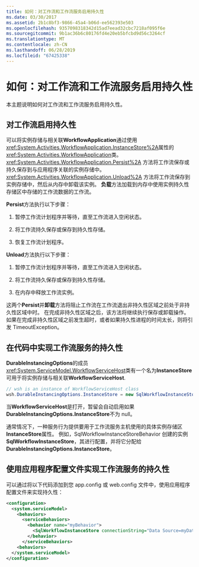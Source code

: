 ```yaml
---
title: 如何：对工作流和工作流服务启用持久性
ms.date: 03/30/2017
ms.assetid: 2b1c8bf3-9866-45a4-b06d-ee562393e503
ms.openlocfilehash: 9357098318342d15ad7eead32cbc7218af095f6e
ms.sourcegitcommit: 9b1ac36b6c80176fd4e20eb5bfcbd9d56c3264cf
ms.translationtype: MT
ms.contentlocale: zh-CN
ms.lasthandoff: 06/28/2019
ms.locfileid: "67425338"
---
```

# <a name="how-to-enable-persistence-for-workflows-and-workflow-services"></a>如何：对工作流和工作流服务启用持久性

本主题说明如何对工作流和工作流服务启用持久性。

## <a name="enable-persistence-for-workflows"></a>对工作流启用持久性

可以将实例存储与相关联**WorkflowApplication**通过使用<xref:System.Activities.WorkflowApplication.InstanceStore%2A>属性的<xref:System.Activities.WorkflowApplication>类。 <xref:System.Activities.WorkflowApplication.Persist%2A> 方法将工作流保存或持久保存到与应用程序关联的实例存储中。 <xref:System.Activities.WorkflowApplication.Unload%2A> 方法将工作流保存到实例存储中，然后从内存中卸载该实例。 **负载**方法加载到内存中使用实例持久性存储区中存储的工作流数据的工作流。

**Persist**方法执行以下步骤：

1. 暂停工作流计划程序并等待，直至工作流进入空闲状态。

2. 将工作流持久保存或保存到持久性存储。

3. 恢复工作流计划程序。

 **Unload**方法执行以下步骤：

1. 暂停工作流计划程序并等待，直至工作流进入空闲状态。

2. 将工作流持久保存或保存到持久性存储。

3. 在内存中释放工作流实例。

这两个**Persist**并**卸载**方法将阻止工作流在工作流退出非持久性区域之前处于非持久性区域中时。 在完成非持久性区域之后，该方法将继续执行保存或卸载操作。 如果在完成非持久性区域之前发生超时，或者如果持久性进程的时间太长，则将引发 TimeoutException。

## <a name="enable-persistence-for-workflow-services-in-code"></a>在代码中实现工作流服务的持久性

**DurableInstancingOptions**的成员<xref:System.ServiceModel.WorkflowServiceHost>类有一个名为**InstanceStore**可用于将实例存储与相关联**WorkflowServiceHost**.

```csharp
// wsh is an instance of WorkflowServiceHost class
wsh.DurableInstancingOptions.InstanceStore = new SqlWorkflowInstanceStore();
```

当**WorkflowServiceHost**是打开，暂留会自动启用如果**DurableInstancingOptions.InstanceStore**不为 null。

通常情况下，一种服务行为提供要用于工作流服务主机使用的具体实例存储区**InstanceStore**属性。 例如，SqlWorkflowInstanceStoreBehavior 创建的实例**SqlWorkflowInstanceStore**，其进行配置，并将它分配给**DurableInstancingOptions.InstanceStore**。

## <a name="enable-persistence-for-workflow-services-using-an-application-configuration-file"></a>使用应用程序配置文件实现工作流服务的持久性

可以通过将以下代码添加到您 app.config 或 web.config 文件中，使用应用程序配置文件来实现持久性：

```xml
<configuration>
  <system.serviceModel>
    <behaviors>
      <serviceBehaviors>
        <behavior name="myBehavior">
          <SqlWorkflowInstanceStore connectionString="Data Source=myDatabaseServer;Initial Catalog=myPersistenceDatabase">
        </behavior>
      </serviceBehaviors>
    <behaviors>
  </system.serviceModel>
</configuration>
```
